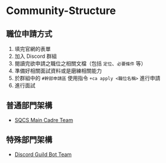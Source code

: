 # Community-Structure

## 職位申請方式

1. 填完官網的表單
2. 加入 Discord 群組
3. 閱讀完欲申請之職位之相關文檔（包括 `定位`、`必要條件` 等）
4. 準備好相關面試資料或是磨練相關能力
5. 於群組中的 `#幹部申請區` 使用指令 `+ca apply <職位名稱>` 進行申請
6. 進行面試

## 普通部門架構

* [SQCS Main Cadre Team](https://github.com/SQCS-TW/Community-Structure/blob/main/SQCS%20Main%20Cadre%20Team/Structure.md#%E5%B9%B9%E9%83%A8%E6%9E%B6%E6%A7%8B)

## 特殊部門架構

* [Discord Guild Bot Team](https://github.com/SQCS-TW/Community-Structure/blob/main/Discord%20Guild%20Bot%20Team/Structure.md#discord-bot-team-structure)
